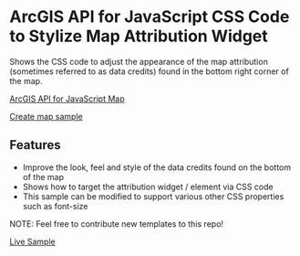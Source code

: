 # ArcGIS API for JavaScript CSS Code to Stylize Map Attribution Widget

Shows the CSS code to adjust the appearance of the map attribution (sometimes referred to as data credits) found in the
bottom right corner of the map.  


[ArcGIS API for JavaScript Map](https://developers.arcgis.com/javascript/jsapi/map-amd.html)

[Create map sample](https://developers.arcgis.com/javascript/jssamples/map_simple.html)

## Features

* Improve the look, feel and style of the data credits found on the bottom of the map
* Shows how to target the attribution widget / element via CSS code
* This sample can be modified to support various other CSS properties such as font-size

NOTE: Feel free to contribute new templates to this repo!

[Live Sample](http://esri.github.io/developer-support/web-js/3.x/map-attribution-styling/index.html)
